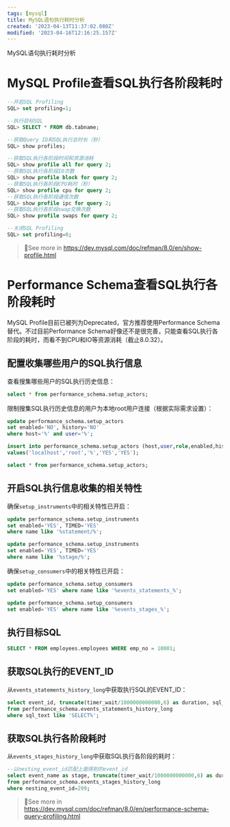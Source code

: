 ```yaml
---
tags: [mysql]
title: MySQL语句执行耗时分析
created: '2023-04-13T11:37:02.080Z'
modified: '2023-04-16T12:16:25.157Z'
---
```


MySQL语句执行耗时分析

# MySQL Profile查看SQL执行各阶段耗时

```sql
--开启SQL Profiling
SQL> set profiling=1; 

--执行目标SQL
SQL> SELECT * FROM db.tabname;

--获取Query ID和SQL执行总时长（秒）
SQL> show profiles; 

--获取SQL执行各阶段时间和资源消耗 
SQL> show profile all for query 2; 
--获取SQL执行各阶段IO次数
SQL> show profile block for query 2; 
--获取SQL执行各阶段CPU耗时（秒）
SQL> show profile cpu for query 2; 
--获取SQL执行各阶段通信次数 
SQL> show profile ipc for query 2; 
--获取SQL执行各阶段swap交换次数
SQL> show profile swaps for query 2; 

--关闭SQL Profiling
SQL> set profiling=0;
```

>:shark:See more in https://dev.mysql.com/doc/refman/8.0/en/show-profile.html

# Performance Schema查看SQL执行各阶段耗时
MySQL Profile目前已被列为Deprecated，官方推荐使用Performance Schema替代。不过目前Performance Schema好像还不是很完善，只能查看SQL执行各阶段的耗时，而看不到CPU和IO等资源消耗（截止8.0.32）。

## 配置收集哪些用户的SQL执行信息 
查看搜集哪些用户的SQL执行历史信息： 
```sql
select * from performance_schema.setup_actors;
```

限制搜集SQL执行历史信息的用户为本地root用户连接（根据实际需求设置）： 
```sql
update performance_schema.setup_actors 
set enabled='NO', history='NO' 
where host='%' and user='%';

insert into performance_schema.setup_actors (host,user,role,enabled,history) 
values('localhost','root','%','YES','YES');

select * from performance_schema.setup_actors;
```

## 开启SQL执行信息收集的相关特性 
确保`setup_instruments`中的相关特性已开启： 
```sql
update performance_schema.setup_instruments 
set enabled='YES', TIMED='YES' 
where name like '%statement/%';

update performance_schema.setup_instruments 
set enabled='YES', TIMED='YES' 
where name like '%stage/%';
```

确保`setup_consumers`中的相关特性已开启： 
```sql
update performance_schema.setup_consumers 
set enabled='YES' where name like '%events_statements_%';

update performance_schema.setup_consumers 
set enabled='YES' where name like '%events_stages_%';
```

## 执行目标SQL 
```sql
SELECT * FROM employees.employees WHERE emp_no = 10001;
```

## 获取SQL执行的EVENT_ID 
从`events_statements_history_long`中获取执行SQL的EVENT_ID：
```sql
select event_id, truncate(timer_wait/1000000000000,6) as duration, sql_text 
from performance_schema.events_statements_history_long 
where sql_text like 'SELECT%';
```

## 获取SQL执行各阶段耗时
从`events_stages_history_long`中获取SQL执行各阶段的耗时：
```sql
--以nesting_event_id匹配上面得到的event_id
select event_name as stage, truncate(timer_wait/1000000000000,6) as duration 
from performance_schema.events_stages_history_long 
where nesting_event_id=299;
```

>:dolphin:See more in https://dev.mysql.com/doc/refman/8.0/en/performance-schema-query-profiling.html


